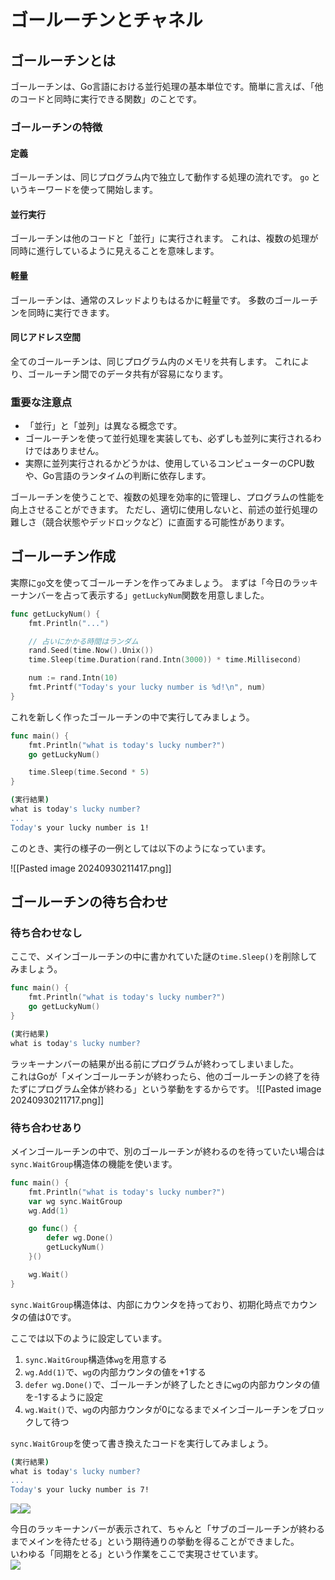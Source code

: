 # ゴールーチンとチャネル
## ゴールーチンとは
ゴールーチンは、Go言語における並行処理の基本単位です。簡単に言えば、「他のコードと同時に実行できる関数」のことです。
### ゴールーチンの特徴
#### 定義
ゴールーチンは、同じプログラム内で独立して動作する処理の流れです。
`go` というキーワードを使って開始します。
#### 並行実行
ゴールーチンは他のコードと「並行」に実行されます。
これは、複数の処理が同時に進行しているように見えることを意味します。
#### 軽量
ゴールーチンは、通常のスレッドよりもはるかに軽量です。
多数のゴールーチンを同時に実行できます。
#### 同じアドレス空間
全てのゴールーチンは、同じプログラム内のメモリを共有します。
これにより、ゴールーチン間でのデータ共有が容易になります。
### 重要な注意点
- 「並行」と「並列」は異なる概念です。
- ゴールーチンを使って並行処理を実装しても、必ずしも並列に実行されるわけではありません。
- 実際に並列実行されるかどうかは、使用しているコンピューターのCPU数や、Go言語のランタイムの判断に依存します。

ゴールーチンを使うことで、複数の処理を効率的に管理し、プログラムの性能を向上させることができます。
ただし、適切に使用しないと、前述の並行処理の難しさ（競合状態やデッドロックなど）に直面する可能性があります。

## ゴールーチン作成
実際に`go`文を使ってゴールーチンを作ってみましょう。
まずは「今日のラッキーナンバーを占って表示する」`getLuckyNum`関数を用意しました。

```go
func getLuckyNum() {
	fmt.Println("...")

	// 占いにかかる時間はランダム
	rand.Seed(time.Now().Unix())
	time.Sleep(time.Duration(rand.Intn(3000)) * time.Millisecond)

	num := rand.Intn(10)
	fmt.Printf("Today's your lucky number is %d!\n", num)
}
```

これを新しく作ったゴールーチンの中で実行してみましょう。

```go
func main() {
	fmt.Println("what is today's lucky number?")
	go getLuckyNum()

	time.Sleep(time.Second * 5)
}
```

```bash
(実行結果)
what is today's lucky number?
...
Today's your lucky number is 1!
```

このとき、実行の様子の一例としては以下のようになっています。

![[Pasted image 20240930211417.png]]

## ゴールーチンの待ち合わせ
### 待ち合わせなし
ここで、メインゴールーチンの中に書かれていた謎の`time.Sleep()`を削除してみましょう。

```go
func main() {
	fmt.Println("what is today's lucky number?")
	go getLuckyNum()
}
```

```bash
(実行結果)
what is today's lucky number?
```

ラッキーナンバーの結果が出る前にプログラムが終わってしまいました。  
これはGoが「メインゴールーチンが終わったら、他のゴールーチンの終了を待たずにプログラム全体が終わる」という挙動をするからです。
![[Pasted image 20240930211717.png]]
### 待ち合わせあり
メインゴールーチンの中で、別のゴールーチンが終わるのを待っていたい場合は`sync.WaitGroup`構造体の機能を使います。

```go
func main() {
	fmt.Println("what is today's lucky number?")
	var wg sync.WaitGroup
	wg.Add(1)

	go func() {
		defer wg.Done()
		getLuckyNum()
	}()

	wg.Wait()
}
```

`sync.WaitGroup`構造体は、内部にカウンタを持っており、初期化時点でカウンタの値は0です。

ここでは以下のように設定しています。

1. `sync.WaitGroup`構造体`wg`を用意する
2. `wg.Add(1)`で、`wg`の内部カウンタの値を+1する
3. `defer wg.Done()`で、ゴールーチンが終了したときに`wg`の内部カウンタの値を-1するように設定
4. `wg.Wait()`で、`wg`の内部カウンタが0になるまでメインゴールーチンをブロックして待つ

`sync.WaitGroup`を使って書き換えたコードを実行してみましょう。

```bash
(実行結果)
what is today's lucky number?
...
Today's your lucky number is 7!
```

![](https://static.zenn.studio/images/copy-icon.svg)![](https://static.zenn.studio/images/wrap-icon.svg)

今日のラッキーナンバーが表示されて、ちゃんと「サブのゴールーチンが終わるまでメインを待たせる」という期待通りの挙動を得ることができました。  
いわゆる「同期をとる」という作業をここで実現させています。  
![](https://storage.googleapis.com/zenn-user-upload/323ed9976be33eebf94c7f60.png)